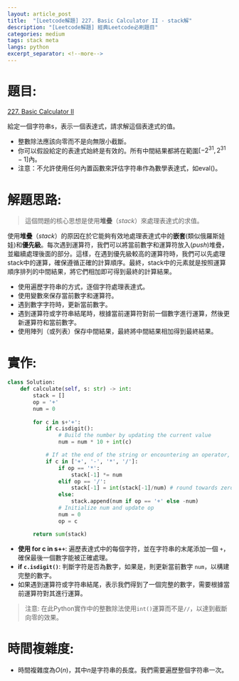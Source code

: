 ```yaml
---
layout: article_post
title:  "[Leetcode解題] 227. Basic Calculator II - stack解"
description: "[Leetcode解題] 經典Leetcode必刷題目"
categories: medium
tags: stack meta
langs: python
excerpt_separator: <!--more-->
---
```


# 題目:
[227. Basic Calculator II](https://leetcode.com/problems/basic-calculator-ii/)

給定一個字符串s，表示一個表達式，請求解這個表達式的值。

- 整數除法應該向零而不是向無限小截斷。
- 你可以假設給定的表達式始終是有效的。所有中間結果都將在範圍$[-2^{31}, 2^{31}-1]$內。
- 注意：不允許使用任何內置函數來評估字符串作為數學表達式，如eval()。
<!--more-->


# 解題思路:

> 這個問題的核心思想是使用**堆疊**（*stack*）來處理表達式的求值。

使用**堆疊**（*stack*）的原因在於它能夠有效地處理表達式中的**嵌套**(類似俄羅斯娃娃)和**優先級**。每次遇到運算符，我們可以將當前數字和運算符放入(*push*)堆疊，並繼續處理後面的部分。這樣，在遇到優先級較高的運算符時，我們可以先處理stack中的運算，確保遵循正確的計算順序。最終，stack中的元素就是按照運算順序排列的中間結果，將它們相加即可得到最終的計算結果。

- 使用遍歷字符串的方式，逐個字符處理表達式。
- 使用變數來保存當前數字和運算符。
- 遇到數字字符時，更新當前數字。
- 遇到運算符或字符串結尾時，根據當前運算符對前一個數字進行運算，然後更新運算符和當前數字。
- 使用陣列（或列表）保存中間結果，最終將中間結果相加得到最終結果。

# 實作:
```python
class Solution:
    def calculate(self, s: str) -> int:
        stack = []
        op = '+'
        num = 0
        
        for c in s+'+': 
            if c.isdigit():
                # Build the number by updating the current value
                num = num * 10 + int(c)

            # If at the end of the string or encountering an operator, means we get the num
            if c in ['+', '-', '*', '/']:
                if op == '*':
                    stack[-1] *= num
                elif op == '/':
                    stack[-1] = int(stack[-1]/num) # round towards zero rather than negative infinity
                else:
                    stack.append(num if op == '+' else -num)
                # Initialize num and update op
                num = 0
                op = c

        return sum(stack)
```
- **使用 for c in s+`+`**: 遍歷表達式中的每個字符，並在字符串的末尾添加一個 `+`，確保最後一個數字能被正確處理。
- **if `c.isdigit()`**: 判斷字符是否為數字，如果是，則更新當前數字 `num`，以構建完整的數字。
- 如果遇到運算符或字符串結尾，表示我們得到了一個完整的數字，需要根據當前運算符對其進行運算。

> 注意: 在此Python實作中的整數除法使用`int()`運算而不是`//`，以達到截斷向零的效果。

# 時間複雜度:
- 時間複雜度為$O(n)$，其中$n$是字符串的長度。我們需要遍歷整個字符串一次。




